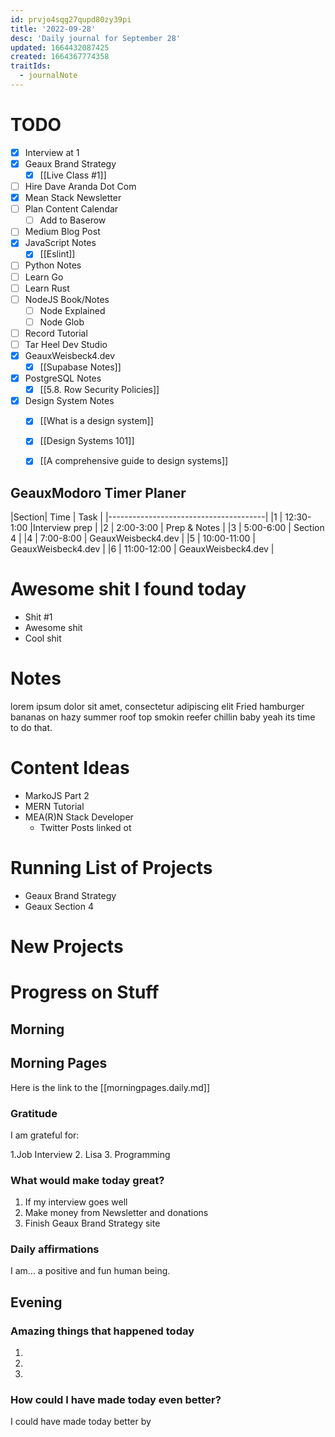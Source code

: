 ```yaml
---
id: prvjo4sqg27qupd80zy39pi
title: '2022-09-28'
desc: 'Daily journal for September 28'
updated: 1664432087425
created: 1664367774358
traitIds:
  - journalNote
---
```


# TODO
- [x] Interview at 1
- [x] Geaux Brand Strategy
  - [x] [[Live Class #1]]
- [ ] Hire Dave Aranda Dot Com
- [x] Mean Stack Newsletter
- [ ] Plan Content Calendar
  - [ ] Add to Baserow
- [ ] Medium Blog Post
- [x] JavaScript Notes
  - [x] [[Eslint]]
- [ ] Python Notes
- [ ] Learn Go
- [ ] Learn Rust
- [ ] NodeJS Book/Notes
  - [ ] Node Explained
  - [ ] Node Glob
- [ ] Record Tutorial
- [ ] Tar Heel Dev Studio
- [x] GeauxWeisbeck4.dev
  - [x] [[Supabase Notes]]
- [x] PostgreSQL Notes
  - [x] [[5.8. Row Security Policies]]
- [x] Design System Notes
  - [x] [[What is a design system]]
  - [x] [[Design Systems 101]]
  - [x] [[A comprehensive guide to design systems]]


## GeauxModoro Timer Planer

|Section| Time   | Task                 |
|---------------------------------------|
|1 | 12:30-1:00  |Interview prep        |
|2 | 2:00-3:00   | Prep & Notes         |
|3 | 5:00-6:00   | Section 4            |
|4 | 7:00-8:00   | GeauxWeisbeck4.dev   |
|5 | 10:00-11:00 | GeauxWeisbeck4.dev   |
|6 | 11:00-12:00 | GeauxWeisbeck4.dev   |


# Awesome shit I found today

- Shit #1
- Awesome shit
- Cool shit

# Notes

lorem ipsum dolor sit amet, consectetur adipiscing elit
Fried hamburger bananas on hazy summer roof top smokin reefer chillin baby yeah its time to do that.

# Content Ideas
- MarkoJS Part 2
- MERN Tutorial
- MEA(R)N Stack Developer
  - Twitter Posts linked ot

# Running List of Projects
- Geaux Brand Strategy
- Geaux Section 4

# New Projects

# Progress on Stuff
## Morning

<!-- Fill out this section after waking up -->
<!-- Give your balls a big scratch, and stretch wid -->
## Morning Pages
Here is the link to the [[morningpages.daily.md]]
### Gratitude

I am grateful for:

1.Job Interview
2. Lisa
3. Programming

### What would make today great?

1. If my interview goes well
2. Make money from Newsletter and donations
3. Finish Geaux Brand Strategy site

### Daily affirmations

I am... a positive and fun human being.

## Evening

<!-- Fill out this section before going to sleep, reflecting on your day -->

### Amazing things that happened today

1.
2.
3.

### How could I have made today even better?

I could have made today better by
